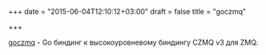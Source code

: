 +++
date = "2015-06-04T12:10:12+03:00"
draft = false
title = "goczmq"

+++

<p><a href="https://github.com/zeromq/goczmq">goczmq</a>&nbsp;- Go биндинг к высокоуровневому биндингу CZMQ v3 для ZMQ.</p>

